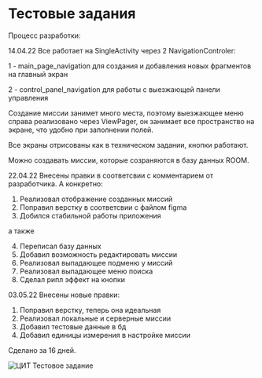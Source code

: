 # Тестовые задания
Процесс разработки:

14.04.22
Все работает на SingleActivity через 2 NavigationControler:

1 - main_page_navigation для создания и добавления новых фрагментов на главный экран

2 - control_panel_navigation для работы с выезжающей панели управления
  
Создание миссии занимет много места, поэтому выезжающее меню справа реализовано через ViewPager, он занимает все пространство на экране, что удобно при заполнении полей.

Все экраны отрисованы как в техническом задании, кнопки работают.

Можно создавать миссии, которые созраняются в базу данных ROOM.

22.04.22
Внесены правки в соответсвии с комментарием от разработчика. А конкретно:

1. Реализовал отображение созданных миссий
2. Поправил верстку в соответсвии с файлом figma
3. Добился стабильной работы приложения

а также

4. Переписал базу данных
5. Добавил возможность редактировать миссии
6. Реализовал выпадающее подменю у миссий
7. Реализовал выпадающее меню поиска
8. Сделал рипл эффект на кнопки


03.05.22
Внесены новые правки:

1. Поправил верстку, теперь она идеальная
2. Реализовал локальные и серверные миссии
3. Добавил тестовые данные в бд
4. Добавил единицы измерения в настройке миссии

Сделано за 16 дней.

![ЦИТ Тестовое задание](https://user-images.githubusercontent.com/83010842/166404663-7158cad8-447d-41e0-b760-75a22b05cb8f.png)
